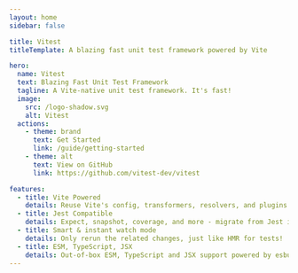 ```yaml
---
layout: home
sidebar: false

title: Vitest
titleTemplate: A blazing fast unit test framework powered by Vite

hero:
  name: Vitest
  text: Blazing Fast Unit Test Framework
  tagline: A Vite-native unit test framework. It's fast!
  image:
    src: /logo-shadow.svg
    alt: Vitest
  actions:
    - theme: brand
      text: Get Started
      link: /guide/getting-started
    - theme: alt
      text: View on GitHub
      link: https://github.com/vitest-dev/vitest

features:
  - title: Vite Powered
    details: Reuse Vite's config, transformers, resolvers, and plugins - consistant across your app and tests.
  - title: Jest Compatible
    details: Expect, snapshot, coverage, and more - migrate from Jest is straightforward.
  - title: Smart & instant watch mode
    details: Only rerun the related changes, just like HMR for tests!
  - title: ESM, TypeScript, JSX
    details: Out-of-box ESM, TypeScript and JSX support powered by esbuild
---
```


<HomePage />
